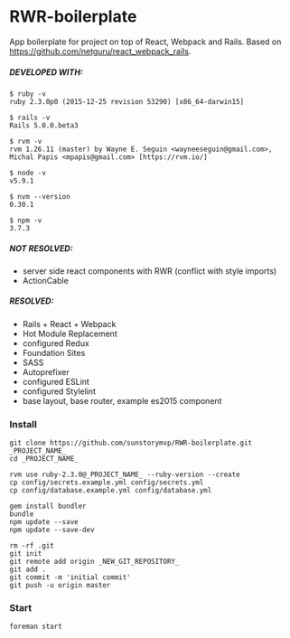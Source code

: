 # RWR-boilerplate

App boilerplate for project on top of React, Webpack and Rails.
Based on https://github.com/netguru/react_webpack_rails.

##### DEVELOPED WITH:

```
$ ruby -v
ruby 2.3.0p0 (2015-12-25 revision 53290) [x86_64-darwin15]

$ rails -v
Rails 5.0.0.beta3

$ rvm -v
rvm 1.26.11 (master) by Wayne E. Seguin <wayneeseguin@gmail.com>, Michal Papis <mpapis@gmail.com> [https://rvm.io/]

$ node -v
v5.9.1

$ nvm --version
0.30.1

$ npm -v
3.7.3
```

##### NOT RESOLVED:
* server side react components with RWR (conflict with style imports)
* ActionCable

##### RESOLVED:
* Rails + React + Webpack
* Hot Module Replacement
* configured Redux
* Foundation Sites
* SASS
* Autoprefixer
* configured ESLint
* configured Stylelint
* base layout, base router, example es2015 component

### Install

```
git clone https://github.com/sunstorymvp/RWR-boilerplate.git _PROJECT_NAME_
cd _PROJECT_NAME_

rvm use ruby-2.3.0@_PROJECT_NAME_ --ruby-version --create
cp config/secrets.example.yml config/secrets.yml
cp config/database.example.yml config/database.yml

gem install bundler
bundle
npm update --save
npm update --save-dev

rm -rf .git
git init
git remote add origin _NEW_GIT_REPOSITORY_
git add .
git commit -m 'initial commit'
git push -u origin master
```
### Start

```
foreman start
```
